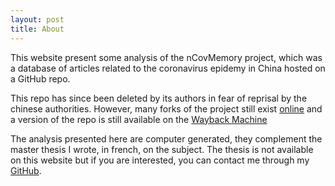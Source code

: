 ```yaml
---
layout: post
title: About
---
```


This website present some analysis of the nCovMemory project, which was a database of articles related to the coronavirus epidemy in China hosted on a GitHub repo.

This repo has since been deleted by its authors in fear of reprisal by the chinese authorities. However, many forks of the project still exist [online](https://github.com/Alqua/nCovMemory) and a version of the repo is still available on the [Wayback Machine](https://web.archive.org/web/20200425145421/https:/2019ncovmemory.github.io/nCovMemory/#)

The analysis presented here are computer generated, they complement the master thesis I wrote, in french, on the subject. The thesis is not available on this website but if you are interested, you can contact me through my [GitHub](https://github.com/Alqua).

